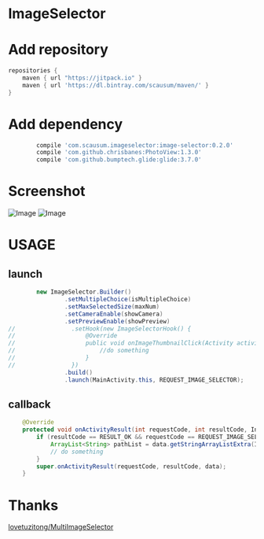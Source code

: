 # ImageSelector

# Add repository
```gradle
repositories {
    maven { url "https://jitpack.io" }
    maven { url 'https://dl.bintray.com/scausum/maven/' }
}
```
# Add dependency
```gradle
        compile 'com.scausum.imageselector:image-selector:0.2.0'
        compile 'com.github.chrisbanes:PhotoView:1.3.0'
        compile 'com.github.bumptech.glide:glide:3.7.0'
```
# Screenshot
![Image](https://github.com/jiajieshen/ImageSelector/blob/master/screenshot/src.jpg)
![Image](https://github.com/jiajieshen/ImageSelector/blob/master/screenshot/src-overdraw.jpg)

# USAGE
## launch
```java
        new ImageSelector.Builder()
                .setMultipleChoice(isMultipleChoice)
                .setMaxSelectedSize(maxNum)
                .setCameraEnable(showCamera)
                .setPreviewEnable(showPreview)
//                .setHook(new ImageSelectorHook() {
//                    @Override
//                    public void onImageThumbnailClick(Activity activity, String imagePath) {
//                        //do something
//                    }
//                })
                .build()
                .launch(MainActivity.this, REQUEST_IMAGE_SELECTOR);
```

## callback
```java
    @Override
    protected void onActivityResult(int requestCode, int resultCode, Intent data) {
        if (resultCode == RESULT_OK && requestCode == REQUEST_IMAGE_SELECTOR) {
            ArrayList<String> pathList = data.getStringArrayListExtra(ImageSelector.EXTRA_IMAGE_PATH_LIST);
            // do something
        }
        super.onActivityResult(requestCode, resultCode, data);
    }
```
# Thanks
[lovetuzitong/MultiImageSelector](https://github.com/lovetuzitong/MultiImageSelector)
